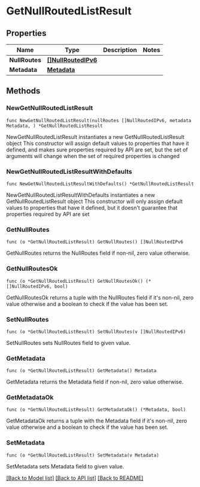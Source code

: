 # GetNullRoutedListResult

## Properties

Name | Type | Description | Notes
------------ | ------------- | ------------- | -------------
**NullRoutes** | [**[]NullRoutedIPv6**](NullRoutedIPv6.md) |  | 
**Metadata** | [**Metadata**](Metadata.md) |  | 

## Methods

### NewGetNullRoutedListResult

`func NewGetNullRoutedListResult(nullRoutes []NullRoutedIPv6, metadata Metadata, ) *GetNullRoutedListResult`

NewGetNullRoutedListResult instantiates a new GetNullRoutedListResult object
This constructor will assign default values to properties that have it defined,
and makes sure properties required by API are set, but the set of arguments
will change when the set of required properties is changed

### NewGetNullRoutedListResultWithDefaults

`func NewGetNullRoutedListResultWithDefaults() *GetNullRoutedListResult`

NewGetNullRoutedListResultWithDefaults instantiates a new GetNullRoutedListResult object
This constructor will only assign default values to properties that have it defined,
but it doesn't guarantee that properties required by API are set

### GetNullRoutes

`func (o *GetNullRoutedListResult) GetNullRoutes() []NullRoutedIPv6`

GetNullRoutes returns the NullRoutes field if non-nil, zero value otherwise.

### GetNullRoutesOk

`func (o *GetNullRoutedListResult) GetNullRoutesOk() (*[]NullRoutedIPv6, bool)`

GetNullRoutesOk returns a tuple with the NullRoutes field if it's non-nil, zero value otherwise
and a boolean to check if the value has been set.

### SetNullRoutes

`func (o *GetNullRoutedListResult) SetNullRoutes(v []NullRoutedIPv6)`

SetNullRoutes sets NullRoutes field to given value.


### GetMetadata

`func (o *GetNullRoutedListResult) GetMetadata() Metadata`

GetMetadata returns the Metadata field if non-nil, zero value otherwise.

### GetMetadataOk

`func (o *GetNullRoutedListResult) GetMetadataOk() (*Metadata, bool)`

GetMetadataOk returns a tuple with the Metadata field if it's non-nil, zero value otherwise
and a boolean to check if the value has been set.

### SetMetadata

`func (o *GetNullRoutedListResult) SetMetadata(v Metadata)`

SetMetadata sets Metadata field to given value.



[[Back to Model list]](../README.md#documentation-for-models) [[Back to API list]](../README.md#documentation-for-api-endpoints) [[Back to README]](../README.md)


